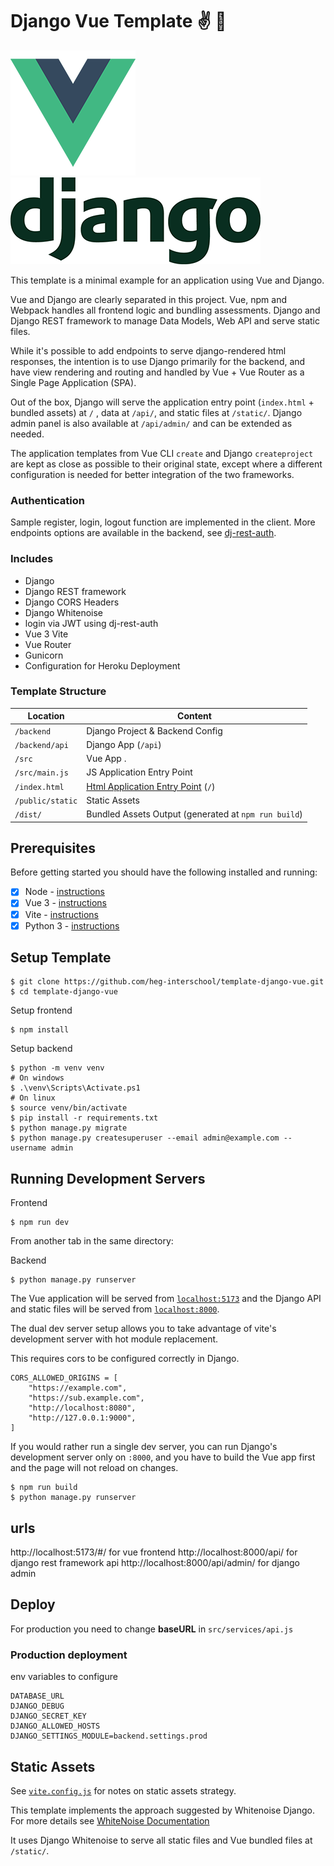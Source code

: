 # Django Vue Template ✌️ 🐍

![Vue Logo](/src/assets/logo-vue.png "Vue Logo")
![Django Logo](/src/assets/logo-django.png "Django Logo")

This template is a minimal example for an application using Vue and Django.

Vue and Django are clearly separated in this project. Vue, npm and Webpack handles all frontend logic and bundling assessments. Django and Django REST framework to manage Data Models, Web API and serve static files.

While it's possible to add endpoints to serve django-rendered html responses, the intention is to use Django primarily for the backend, and have view rendering and routing and handled by Vue + Vue Router as a Single Page Application (SPA).

Out of the box, Django will serve the application entry point (`index.html` + bundled assets) at `/` ,
data at `/api/`, and static files at `/static/`. Django admin panel is also available at `/api/admin/` and can be extended as needed.

The application templates from Vue CLI `create` and Django `createproject` are kept as close as possible to their
original state, except where a different configuration is needed for better integration of the two frameworks.

### Authentication
Sample register, login, logout function are implemented in the client.
More endpoints options are available in the backend,
see [dj-rest-auth](https://dj-rest-auth.readthedocs.io/en/latest/api_endpoints.html).

### Includes

* Django
* Django REST framework
* Django CORS Headers
* Django Whitenoise
* login via JWT using dj-rest-auth
* Vue 3 Vite
* Vue Router
* Gunicorn
* Configuration for Heroku Deployment


### Template Structure


| Location             |  Content                                   |
|----------------------|--------------------------------------------|
| `/backend`           | Django Project & Backend Config            |
| `/backend/api`       | Django App (`/api`)                        |
| `/src`               | Vue App .                                  |
| `/src/main.js`       | JS Application Entry Point                 |
| `/index.html` | [Html Application Entry Point](https://cli.vuejs.org/guide/html-and-static-assets.html) (`/`)         |
| `/public/static`     | Static Assets                              |
| `/dist/`             | Bundled Assets Output (generated at `npm run build`) |

## Prerequisites

Before getting started you should have the following installed and running:

- [X] Node - [instructions](https://nodejs.org/en/)
- [X] Vue 3 - [instructions](https://vuejs.org/)
- [X] Vite - [instructions](https://vitejs.dev/)
- [X] Python 3 - [instructions](https://wiki.python.org/moin/BeginnersGuide)

## Setup Template

```
$ git clone https://github.com/heg-interschool/template-django-vue.git
$ cd template-django-vue
```

Setup frontend
```
$ npm install
```
Setup backend
```
$ python -m venv venv
# On windows
$ .\venv\Scripts\Activate.ps1
# On linux
$ source venv/bin/activate
$ pip install -r requirements.txt
$ python manage.py migrate
$ python manage.py createsuperuser --email admin@example.com --username admin
```

## Running Development Servers

Frontend

```
$ npm run dev
```
From another tab in the same directory:

Backend

```
$ python manage.py runserver
```


The Vue application will be served from [`localhost:5173`](http://localhost:5173/) and the Django API
and static files will be served from [`localhost:8000`](http://localhost:8000/).

The dual dev server setup allows you to take advantage of
vite's development server with hot module replacement.

This requires cors to be configured correctly in Django.

```
CORS_ALLOWED_ORIGINS = [
    "https://example.com",
    "https://sub.example.com",
    "http://localhost:8080",
    "http://127.0.0.1:9000",
]
```

If you would rather run a single dev server, you can run Django's
development server only on `:8000`, and you have to build the Vue app first
and the page will not reload on changes.

```
$ npm run build
$ python manage.py runserver
```

## urls
http://localhost:5173/#/ for vue frontend
http://localhost:8000/api/ for django rest framework api
http://localhost:8000/api/admin/ for django admin



## Deploy

For production you need to change **baseURL** in `src/services/api.js` 

### Production deployment
env variables to configure
```
DATABASE_URL
DJANGO_DEBUG
DJANGO_SECRET_KEY
DJANGO_ALLOWED_HOSTS
DJANGO_SETTINGS_MODULE=backend.settings.prod
```

## Static Assets

See [`vite.config.js`](/vite.config.js) for notes on static assets strategy.

This template implements the approach suggested by Whitenoise Django.
For more details see [WhiteNoise Documentation](http://whitenoise.evans.io/en/stable/django.html)

It uses Django Whitenoise to serve all static files and Vue bundled files at `/static/`.
